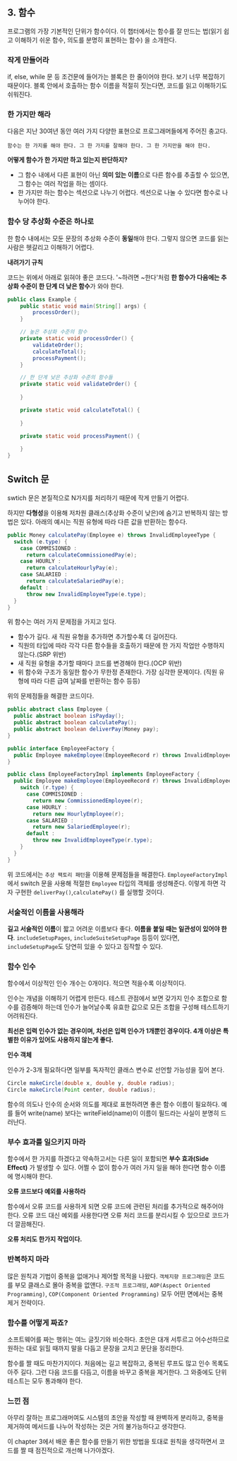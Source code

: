 ## 3. 함수
프로그램의 가장 기본적인 단위가 함수이다.
이 챕터에서는 함수를 잘 만드는 법(읽기 쉽고 이해하기 쉬운 함수, 의도를 분명히 표현하는 함수)
을 소개한다.

### 작게 만들어라
if, else, while 문 등 조건문에 들어가는 블록은 한 줄이어야 한다.
보기 너무 복잡하기 때문이다. 블록 안에서 호출하는 함수 이름을 적절히
짓는다면, 코드를 읽고 이해하기도 쉬워진다.

### 한 가지만 해라
다음은 지난 30여년 동안 여러 가지 다양한 표현으로 프로그래머들에게 주어진 충고다.

    함수는 한 가지를 해야 한다. 그 한 가지를 잘해야 한다. 그 한 가지만을 해야 한다.

**어떻게 함수가 한 가지만 하고 있는지 판단하지?**

- 그 함수 내에서 다른 표현이 아닌 **의미 있는 이름**으로 다른 함수를 추출할 수 있으면,
그 함수는 여러 작업을 하는 셈이다.
- 한 가지만 하는 함수는 섹션으로 나누기 어렵다. 섹션으로 나눌 수 있다면
함수로 나누어야 한다.

### 함수 당 추상화 수준은 하나로
한 함수 내에서는 모둔 문장의 추상화 수준이 **동일**해야 한다. 그렇지 않으면
코드를 읽는 사람은 헷갈리고 이해하기 어렵다.

**내려가기 규칙**

코드는 위에서 아래로 읽혀야 좋은 코드다. '~하려면 ~한다'처럼
**한 함수가 다음에는 추상화 수준이 한 단계 더 낮은 함수**가 와야 한다.
```java
public class Example {
    public static void main(String[] args) {
        processOrder();
    }

    // 높은 추상화 수준의 함수
    private static void processOrder() {
        validateOrder();
        calculateTotal();
        processPayment();
    }

    // 한 단계 낮은 추상화 수준의 함수들
    private static void validateOrder() {
        
    }

    private static void calculateTotal() {
        
    }

    private static void processPayment() {
        
    }
}
```
## Switch 문
swtich 문은 본질적으로 N가지를 처리하기 때문에 작게 만들기 어렵다.

하지만 **다형성**을 이용해 저차원 클래스(추상화 수준이 낮은)에 숨기고
반복하지 않는 방법은 있다. 아래의 예시는 직원 유형에 따라 다른 값을 
반환하는 함수다.

```java
public Money calculatePay(Employee e) throws InvalidEmployeeType {
  switch (e.type) {
    case COMMISIONED :
      return calculateCommissionedPay(e);
    case HOURLY :
      return calculateHourlyPay(e);
    case SALARIED :
      return calculateSalariedPay(e);
    default :
      throw new InvalidEmployeeType(e.type);
  }
}
```
위 함수는 여러 가지 문제점을 가지고 있다.

- 함수가 길다. 새 직원 유형을 추가하면 추가할수록 더 길어진다.
- 직원의 타입에 따라 각각 다른 함수들을 호출하기 때문에 한 가지 작업만 수행하지 않는다.(SRP 위반)
- 새 직원 유형을 추가할 때마다 코드를 변경해야 한다.(OCP 위반)
- 위 함수와 구조가 동일한 함수가 무한정 존재한다. 가장 심각한 문제이다.
  (직원 유형에 따라 다른 급여 날짜를 반환하는 함수 등등)

위의 문제점들을 해결한 코드이다.
```java
public abstract class Employee {
  public abstract boolean isPayday();
  public abstract boolean calculatePay();
  public abstract boolean deliverPay(Money pay);
}

public interface EmployeeFactory {
  public Employee makeEmployee(EmployeeRecord r) throws InvalidEmployeeType;
}

public class EmployeeFactoryImpl implements EmployeeFactory {
  public Employee makeEmployee(EmployeeRecord r) throws InvalidEmployeeType {
    switch (r.type) {
      case COMMISIONED :
        return new CommissionedEmployee(r);
      case HOURLY :
        return new HourlyEmployee(r);
      case SALARIED :
        return new SalariedEmployee(r);
      default :
        throw new InvalidEmployeeType(r.type);
    }
  }
}
```

위 코드에서는 `추상 팩토리 패턴`을 이용해 문제점들을 해결한다.
`EmployeeFactoryImpl`에서 switch 문을 사용해 적절한 `Employee` 타입의
객체를 생성해준다. 이렇게 하면 각자 구현한 `deliverPay()`,`calculatePay()`
를 실행할 것이다.

### 서술적인 이름을 사용해라
**길고 서술적인 이름**이 짧고 어려운 이름보다 좋다.
**이름을 붙일 때는 일관성이 있어야 한다**. `includeSetupPages`,
`includeSuiteSetupPage` 등등이 있다면, `includeSetupPage`도 
당연히 있을 수 있다고 짐작할 수 있다.

### 함수 인수
함수에서 이상적인 인수 개수는 0개이다. 적으면 적을수록 이상적이다.

인수는 개념을 이해하기 어렵게 만든다. 테스트 관점에서 보면 갖가지 인수 조합으로
함수를 검증해야 하는데 인수가 늘어날수록 유효한 값으로 모든 조합을 구성해
테스트하기 어려워진다.

**최선은 입력 인수가 없는 경우이며, 차선은 입력 인수가 1개뿐인 경우이다.
4개 이상은 특별한 이유가 있어도 사용하지 않는게 좋다.**

**인수 객체**

인수가 2-3개 필요하다면 일부를 독자적인 클래스 변수로 선언할 가능성을 짚어 본다.
```java
Circle makeCircle(double x, double y, double radius);
Circle makeCircle(Point center, double radius);
```

함수의 의도나 인수의 순서와 의도를 제대로 표현하려면 좋은 함수 이름이 필요하다.
예를 들어 write(name) 보다는 writeField(name)이 이름이 필드라는
사실이 분명히 드러난다.

### 부수 효과를 일으키지 마라
함수에서 한 가지를 하겠다고 약속하고서는 다른 일이 포함되면
**부수 효과(Side Effect)** 가 발생할 수 있다. 어쩔 수 없이
함수가 여러 가지 일을 해야 한다면 함수 이름에 명시해야 한다.

**오류 코드보다 예외를 사용하라**

함수에서 오류 코드를 사용하게 되면 오류 코드에 관련된 처리를 추가적으로
해주어야 한다. 오류 코드 대신 예외를 사용한다면 오류 처리 코드를 분리시킬 수 있으므로
코드가 더 깔끔해진다.

**오류 처리도 한가지 작업이다.**

### 반복하지 마라
많은 원칙과 기법이 중복을 없애거나 제어할 목적을 나왔다.
`객체지향 프로그래밍`은 코드를 부모 클래스로 몰아 중복을 없앤다.
`구조적 프로그래밍`, `AOP(Aspect Oriented Programming)`, `COP(Component Oriented Programming)` 모두
어떤 면에서는 중복 제거 전략이다.

### 함수를 어떻게 짜죠?
소프트웨어를 짜는 행위는 여느 글짓기와 비슷하다.
초안은 대개 서투르고 어수선하므로 원하는 대로 읽힐 때까지 말을 다듬고 문장을 고치고
문단을 정리한다.

함수를 짤 때도 마찬가지이다. 처음에는 길고 복잡하고, 중복된 루프도 많고 인수 목록도 아주 길다.
그런 다음 코드를 다듬고, 이름을 바꾸고 중복을 제거한다. 그 와중에도 단위 테스트는 모두 통과해야 한다.

### 느낀 점
아무리 잘하는 프로그래머여도 시스템의 초안을 작성할 때 완벽하게
분리하고, 중복을 제거하여 메서드를 나누어 작성하는 것은 거의 불가능하다고 생각한다.

이 chapter 3에서 배운 좋은 함수를 만들기 위한 방법을 토대로 
원칙을 생각하면서 코드를 짤 때 점진적으로 개선해 나가야겠다.
